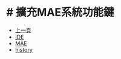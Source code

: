 # # 擴充MAE系統功能鍵
* [上一頁](../README.md)
* [IDE](IDE/README.md)
* [MAE](MAE/README.md)
* [history](history.md)
